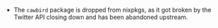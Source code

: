 - The `cawbird` package is dropped from nixpkgs, as it got broken by the Twitter API closing down and has been abandoned upstream.
